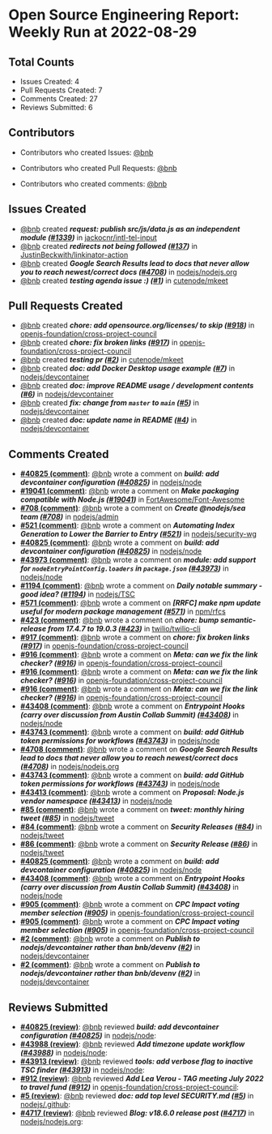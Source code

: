 # Open Source Engineering Report: Weekly Run at 2022-08-29

## Total Counts

* Issues Created: 4
* Pull Requests Created: 7
* Comments Created: 27
* Reviews Submitted: 6

## Contributors

* Contributors who created Issues: [@bnb](https://github.com/bnb)

* Contributors who created Pull Requests: [@bnb](https://github.com/bnb)

* Contributors who created comments: [@bnb](https://github.com/bnb)

## Issues Created

* [@bnb](https://github.com/bnb) created _**request: publish src/js/data.js as an independent module ([#1339](https://github.com/jackocnr/intl-tel-input/issues/1339))**_ in [jackocnr/intl-tel-input](https://github.com/jackocnr/intl-tel-input)
* [@bnb](https://github.com/bnb) created _**redirects not being followed ([#137](https://github.com/JustinBeckwith/linkinator-action/issues/137))**_ in [JustinBeckwith/linkinator-action](https://github.com/JustinBeckwith/linkinator-action)
* [@bnb](https://github.com/bnb) created _**Google Search Results lead to docs that never allow you to reach newest/correct docs ([#4708](https://github.com/nodejs/nodejs.org/issues/4708))**_ in [nodejs/nodejs.org](https://github.com/nodejs/nodejs.org)
* [@bnb](https://github.com/bnb) created _**testing agenda issue :) ([#1](https://github.com/cutenode/mkeet/issues/1))**_ in [cutenode/mkeet](https://github.com/cutenode/mkeet)

## Pull Requests Created

* [@bnb](https://github.com/bnb) created _**chore: add opensource.org/licenses/ to skip ([#918](https://github.com/openjs-foundation/cross-project-council/pull/918))**_ in [openjs-foundation/cross-project-council](https://github.com/openjs-foundation/cross-project-council)
* [@bnb](https://github.com/bnb) created _**chore: fix broken links ([#917](https://github.com/openjs-foundation/cross-project-council/pull/917))**_ in [openjs-foundation/cross-project-council](https://github.com/openjs-foundation/cross-project-council)
* [@bnb](https://github.com/bnb) created _**testing pr ([#2](https://github.com/cutenode/mkeet/pull/2))**_ in [cutenode/mkeet](https://github.com/cutenode/mkeet)
* [@bnb](https://github.com/bnb) created _**doc: add Docker Desktop usage example ([#7](https://github.com/nodejs/devcontainer/pull/7))**_ in [nodejs/devcontainer](https://github.com/nodejs/devcontainer)
* [@bnb](https://github.com/bnb) created _**doc: improve README usage / development contents ([#6](https://github.com/nodejs/devcontainer/pull/6))**_ in [nodejs/devcontainer](https://github.com/nodejs/devcontainer)
* [@bnb](https://github.com/bnb) created _**fix: change from `master` to `main` ([#5](https://github.com/nodejs/devcontainer/pull/5))**_ in [nodejs/devcontainer](https://github.com/nodejs/devcontainer)
* [@bnb](https://github.com/bnb) created _**doc: update name in README ([#4](https://github.com/nodejs/devcontainer/pull/4))**_ in [nodejs/devcontainer](https://github.com/nodejs/devcontainer)

## Comments Created

* **[#40825 (comment)](https://github.com/nodejs/node/pull/40825#issuecomment-1198640044)**: [@bnb](https://github.com/bnb) wrote a comment on _**build: add devcontainer configuration ([#40825](https://github.com/nodejs/node/pull/40825))**_ in [nodejs/node](https://github.com/nodejs/node)
* **[#19041 (comment)](https://github.com/FortAwesome/Font-Awesome/pull/19041#issuecomment-1198636299)**: [@bnb](https://github.com/bnb) wrote a comment on _**Make packaging compatible with Node.js ([#19041](https://github.com/FortAwesome/Font-Awesome/pull/19041))**_ in [FortAwesome/Font-Awesome](https://github.com/FortAwesome/Font-Awesome)
* **[#708 (comment)](https://github.com/nodejs/admin/issues/708#issuecomment-1198627050)**: [@bnb](https://github.com/bnb) wrote a comment on _**Create @nodejs/sea team ([#708](https://github.com/nodejs/admin/issues/708))**_ in [nodejs/admin](https://github.com/nodejs/admin)
* **[#521 (comment)](https://github.com/nodejs/security-wg/issues/521#issuecomment-1198625007)**: [@bnb](https://github.com/bnb) wrote a comment on _**Automating Index Generation to Lower the Barrier to Entry  ([#521](https://github.com/nodejs/security-wg/issues/521))**_ in [nodejs/security-wg](https://github.com/nodejs/security-wg)
* **[#40825 (comment)](https://github.com/nodejs/node/pull/40825#issuecomment-1198373693)**: [@bnb](https://github.com/bnb) wrote a comment on _**build: add devcontainer configuration ([#40825](https://github.com/nodejs/node/pull/40825))**_ in [nodejs/node](https://github.com/nodejs/node)
* **[#43973 (comment)](https://github.com/nodejs/node/pull/43973#issuecomment-1198341545)**: [@bnb](https://github.com/bnb) wrote a comment on _**module: add support for `nodeEntryPointConfig.loaders` in `package.json` ([#43973](https://github.com/nodejs/node/pull/43973))**_ in [nodejs/node](https://github.com/nodejs/node)
* **[#1194 (comment)](https://github.com/nodejs/TSC/issues/1194#issuecomment-1191911679)**: [@bnb](https://github.com/bnb) wrote a comment on _**Daily notable summary - good idea? ([#1194](https://github.com/nodejs/TSC/issues/1194))**_ in [nodejs/TSC](https://github.com/nodejs/TSC)
* **[#571 (comment)](https://github.com/npm/rfcs/issues/571#issuecomment-1191910309)**: [@bnb](https://github.com/bnb) wrote a comment on _**[RRFC] make npm update useful for modern package management ([#571](https://github.com/npm/rfcs/issues/571))**_ in [npm/rfcs](https://github.com/npm/rfcs)
* **[#423 (comment)](https://github.com/twilio/twilio-cli/pull/423#issuecomment-1190429434)**: [@bnb](https://github.com/bnb) wrote a comment on _**chore: bump semantic-release from 17.4.7 to 19.0.3 ([#423](https://github.com/twilio/twilio-cli/pull/423))**_ in [twilio/twilio-cli](https://github.com/twilio/twilio-cli)
* **[#917 (comment)](https://github.com/openjs-foundation/cross-project-council/pull/917#issuecomment-1189435535)**: [@bnb](https://github.com/bnb) wrote a comment on _**chore: fix broken links ([#917](https://github.com/openjs-foundation/cross-project-council/pull/917))**_ in [openjs-foundation/cross-project-council](https://github.com/openjs-foundation/cross-project-council)
* **[#916 (comment)](https://github.com/openjs-foundation/cross-project-council/issues/916#issuecomment-1189420667)**: [@bnb](https://github.com/bnb) wrote a comment on _**Meta: can we fix the link checker? ([#916](https://github.com/openjs-foundation/cross-project-council/issues/916))**_ in [openjs-foundation/cross-project-council](https://github.com/openjs-foundation/cross-project-council)
* **[#916 (comment)](https://github.com/openjs-foundation/cross-project-council/issues/916#issuecomment-1189417907)**: [@bnb](https://github.com/bnb) wrote a comment on _**Meta: can we fix the link checker? ([#916](https://github.com/openjs-foundation/cross-project-council/issues/916))**_ in [openjs-foundation/cross-project-council](https://github.com/openjs-foundation/cross-project-council)
* **[#916 (comment)](https://github.com/openjs-foundation/cross-project-council/issues/916#issuecomment-1189397369)**: [@bnb](https://github.com/bnb) wrote a comment on _**Meta: can we fix the link checker? ([#916](https://github.com/openjs-foundation/cross-project-council/issues/916))**_ in [openjs-foundation/cross-project-council](https://github.com/openjs-foundation/cross-project-council)
* **[#43408 (comment)](https://github.com/nodejs/node/issues/43408#issuecomment-1183584114)**: [@bnb](https://github.com/bnb) wrote a comment on _**Entrypoint Hooks (carry over discussion from Austin Collab Summit) ([#43408](https://github.com/nodejs/node/issues/43408))**_ in [nodejs/node](https://github.com/nodejs/node)
* **[#43743 (comment)](https://github.com/nodejs/node/pull/43743#issuecomment-1182536729)**: [@bnb](https://github.com/bnb) wrote a comment on _**build: add GitHub token permissions for workflows ([#43743](https://github.com/nodejs/node/pull/43743))**_ in [nodejs/node](https://github.com/nodejs/node)
* **[#4708 (comment)](https://github.com/nodejs/nodejs.org/issues/4708#issuecomment-1180898826)**: [@bnb](https://github.com/bnb) wrote a comment on _**Google Search Results lead to docs that never allow you to reach newest/correct docs ([#4708](https://github.com/nodejs/nodejs.org/issues/4708))**_ in [nodejs/nodejs.org](https://github.com/nodejs/nodejs.org)
* **[#43743 (comment)](https://github.com/nodejs/node/pull/43743#issuecomment-1179876513)**: [@bnb](https://github.com/bnb) wrote a comment on _**build: add GitHub token permissions for workflows ([#43743](https://github.com/nodejs/node/pull/43743))**_ in [nodejs/node](https://github.com/nodejs/node)
* **[#43413 (comment)](https://github.com/nodejs/node/issues/43413#issuecomment-1179835587)**: [@bnb](https://github.com/bnb) wrote a comment on _**Proposal: Node.js vendor namespace ([#43413](https://github.com/nodejs/node/issues/43413))**_ in [nodejs/node](https://github.com/nodejs/node)
* **[#85 (comment)](https://github.com/nodejs/tweet/pull/85#issuecomment-1177839326)**: [@bnb](https://github.com/bnb) wrote a comment on _**tweet: monthly hiring tweet ([#85](https://github.com/nodejs/tweet/pull/85))**_ in [nodejs/tweet](https://github.com/nodejs/tweet)
* **[#84 (comment)](https://github.com/nodejs/tweet/issues/84#issuecomment-1177838413)**: [@bnb](https://github.com/bnb) wrote a comment on _**Security Releases ([#84](https://github.com/nodejs/tweet/issues/84))**_ in [nodejs/tweet](https://github.com/nodejs/tweet)
* **[#86 (comment)](https://github.com/nodejs/tweet/issues/86#issuecomment-1177838221)**: [@bnb](https://github.com/bnb) wrote a comment on _**Security Release ([#86](https://github.com/nodejs/tweet/issues/86))**_ in [nodejs/tweet](https://github.com/nodejs/tweet)
* **[#40825 (comment)](https://github.com/nodejs/node/pull/40825#issuecomment-1176783622)**: [@bnb](https://github.com/bnb) wrote a comment on _**build: add devcontainer configuration ([#40825](https://github.com/nodejs/node/pull/40825))**_ in [nodejs/node](https://github.com/nodejs/node)
* **[#43408 (comment)](https://github.com/nodejs/node/issues/43408#issuecomment-1176475095)**: [@bnb](https://github.com/bnb) wrote a comment on _**Entrypoint Hooks (carry over discussion from Austin Collab Summit) ([#43408](https://github.com/nodejs/node/issues/43408))**_ in [nodejs/node](https://github.com/nodejs/node)
* **[#905 (comment)](https://github.com/openjs-foundation/cross-project-council/issues/905#issuecomment-1175835691)**: [@bnb](https://github.com/bnb) wrote a comment on _**CPC Impact voting member selection ([#905](https://github.com/openjs-foundation/cross-project-council/issues/905))**_ in [openjs-foundation/cross-project-council](https://github.com/openjs-foundation/cross-project-council)
* **[#905 (comment)](https://github.com/openjs-foundation/cross-project-council/issues/905#issuecomment-1175682365)**: [@bnb](https://github.com/bnb) wrote a comment on _**CPC Impact voting member selection ([#905](https://github.com/openjs-foundation/cross-project-council/issues/905))**_ in [openjs-foundation/cross-project-council](https://github.com/openjs-foundation/cross-project-council)
* **[#2 (comment)](https://github.com/nodejs/devcontainer/issues/2#issuecomment-1175641850)**: [@bnb](https://github.com/bnb) wrote a comment on _**Publish to nodejs/devcontainer rather than bnb/devenv ([#2](https://github.com/nodejs/devcontainer/issues/2))**_ in [nodejs/devcontainer](https://github.com/nodejs/devcontainer)
* **[#2 (comment)](https://github.com/nodejs/devcontainer/issues/2#issuecomment-1175575565)**: [@bnb](https://github.com/bnb) wrote a comment on _**Publish to nodejs/devcontainer rather than bnb/devenv ([#2](https://github.com/nodejs/devcontainer/issues/2))**_ in [nodejs/devcontainer](https://github.com/nodejs/devcontainer)

## Reviews Submitted

* **[#40825 (review)](https://github.com/nodejs/node/pull/40825#pullrequestreview-1054411142)**: [@bnb](https://github.com/bnb) reviewed _**build: add devcontainer configuration ([#40825](https://github.com/nodejs/node/pull/40825))**_ in [nodejs/node](https://github.com/nodejs/node): 
* **[#43988 (review)](https://github.com/nodejs/node/pull/43988#pullrequestreview-1050248465)**: [@bnb](https://github.com/bnb) reviewed _**Add timezone update workflow ([#43988](https://github.com/nodejs/node/pull/43988))**_ in [nodejs/node](https://github.com/nodejs/node): 
* **[#43913 (review)](https://github.com/nodejs/node/pull/43913#pullrequestreview-1045309255)**: [@bnb](https://github.com/bnb) reviewed _**tools: add verbose flag to inactive TSC finder ([#43913](https://github.com/nodejs/node/pull/43913))**_ in [nodejs/node](https://github.com/nodejs/node): 
* **[#912 (review)](https://github.com/openjs-foundation/cross-project-council/pull/912#pullrequestreview-1043799614)**: [@bnb](https://github.com/bnb) reviewed _**Add Lea Verou - TAG meeting July 2022 to travel fund ([#912](https://github.com/openjs-foundation/cross-project-council/pull/912))**_ in [openjs-foundation/cross-project-council](https://github.com/openjs-foundation/cross-project-council): 
* **[#5 (review)](https://github.com/nodejs/.github/pull/5#pullrequestreview-1040563226)**: [@bnb](https://github.com/bnb) reviewed _**doc: add top level SECURITY.md ([#5](https://github.com/nodejs/.github/pull/5))**_ in [nodejs/.github](https://github.com/nodejs/.github): 
* **[#4717 (review)](https://github.com/nodejs/nodejs.org/pull/4717#pullrequestreview-1037980302)**: [@bnb](https://github.com/bnb) reviewed _**Blog: v18.6.0 release post ([#4717](https://github.com/nodejs/nodejs.org/pull/4717))**_ in [nodejs/nodejs.org](https://github.com/nodejs/nodejs.org): 